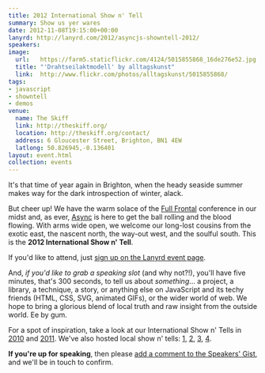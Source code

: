 ```yaml
---
title: 2012 International Show n' Tell
summary: Show us yer wares
date: 2012-11-08T19:15:00+00:00
lanyrd: http://lanyrd.com/2012/asyncjs-showntell-2012/
speakers:
image:
  url:   https://farm5.staticflickr.com/4124/5015855868_16de276e52.jpg
  title: "'Drahtseilaktmodell' by alltagskunst"
  link:  http://www.flickr.com/photos/alltagskunst/5015855868/
tags:
- javascript
- showntell
- demos
venue:
  name: The Skiff
  link: http://theskiff.org/
  location: http://theskiff.org/contact/
  address: 6 Gloucester Street, Brighton, BN1 4EW
  latlong: 50.826945,-0.136401
layout: event.html
collection: events
---
```


It's that time of year again in Brighton, when the heady seaside summer makes way for the dark introspection of winter, alack.

But cheer up! We have the warm solace of the [Full Frontal][ff] conference in our midst and, as ever, [Async][async] is here to get the ball rolling and the blood flowing. With arms wide open, we welcome our long-lost cousins from the exotic east, the nascent north, the way-out west, and the soulful south. This is the **2012 International Show n' Tell**.

If you'd like to attend, just [sign up on the Lanyrd event page][event-lanyrd].

And, _if you'd like to grab a speaking slot_ (and why not?!), you'll have five minutes, that's 300 seconds, to tell us about _something_… a project, a library, a technique, a story, or anything else on JavaScript and its techy friends (HTML, CSS, SVG, animated GIFs), or the wider world of web. We hope to bring a glorious blend of local truth and raw insight from the outside world. Ee by gum.

For a spot of inspiration, take a look at our International Show n' Tells in [2010][showntell-2010] and [2011][showntell-2011]. We've also hosted local show n' tells: [1][birthday-2], [2][birthday-1], [3][showntell-2], [4][showntell-1].

**If you're up for speaking**, then please <a data-gist href="https://gist.github.com/premasagar/3858064">add a comment to the Speakers' Gist</a>, and we'll be in touch to confirm.

[ff]: http://2012.full-frontal.org
[event-lanyrd]: http://lanyrd.com/2012/asyncjs-showntell-2012/
[async]: http://asyncjs.com
[showntell-1]: http://asyncjs.com/showntell/
[showntell-2]: http://asyncjs.com/showntell2/
[showntell-2010]: http://asyncjs.com/showntell3/
[birthday-1]: http://asyncjs.com/birthday/
[birthday-2]: http://asyncjs.com/birthday2/
[showntell-2011]: http://asyncjs.com/international2011/

